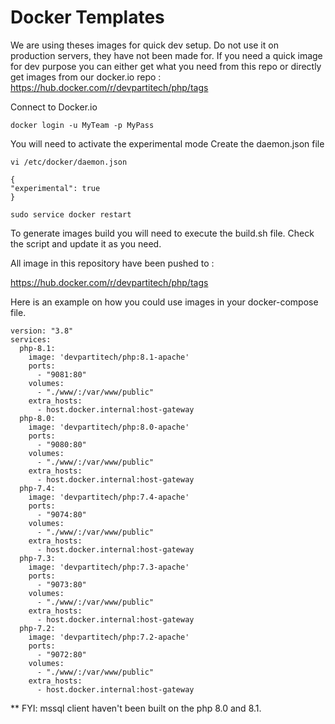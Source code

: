 # Docker Templates

We are using theses images for quick dev setup. Do not use it on production servers, they have not been made for. If you need a quick image for dev purpose you can either get what you need from this repo or directly get images from our docker.io repo : https://hub.docker.com/r/devpartitech/php/tags



Connect to Docker.io

```
docker login -u MyTeam -p MyPass
```

You will need to activate the experimental mode
Create the daemon.json file

```
vi /etc/docker/daemon.json
```

```
{
"experimental": true
}
```

```
sudo service docker restart
```

To generate images build you will need to execute the build.sh file. Check the script and update it as you need.

All image in this repository have been pushed to : 

https://hub.docker.com/r/devpartitech/php/tags



Here is an example on how you could use images in your docker-compose file.

```
version: "3.8"
services:
  php-8.1:
    image: 'devpartitech/php:8.1-apache'
    ports:
      - "9081:80"
    volumes:
      - "./www/:/var/www/public"
    extra_hosts:
      - host.docker.internal:host-gateway
  php-8.0:
    image: 'devpartitech/php:8.0-apache'
    ports:
      - "9080:80"
    volumes:
      - "./www/:/var/www/public"
    extra_hosts:
      - host.docker.internal:host-gateway
  php-7.4:
    image: 'devpartitech/php:7.4-apache'
    ports:
      - "9074:80"
    volumes:
      - "./www/:/var/www/public"
    extra_hosts:
      - host.docker.internal:host-gateway
  php-7.3:
    image: 'devpartitech/php:7.3-apache'
    ports:
      - "9073:80"
    volumes:
      - "./www/:/var/www/public"
    extra_hosts:
      - host.docker.internal:host-gateway
  php-7.2:
    image: 'devpartitech/php:7.2-apache'
    ports:
      - "9072:80"
    volumes:
      - "./www/:/var/www/public"
    extra_hosts:
      - host.docker.internal:host-gateway
```



** FYI: mssql client haven't been built on the php 8.0 and 8.1. 
